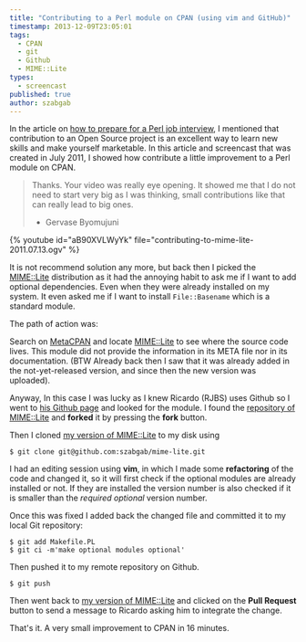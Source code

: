 ```yaml
---
title: "Contributing to a Perl module on CPAN (using vim and GitHub)"
timestamp: 2013-12-09T23:05:01
tags:
  - CPAN
  - git
  - Github
  - MIME::Lite
types:
  - screencast
published: true
author: szabgab
---
```



In the article on [how to prepare for a Perl job interview](/how-to-prepare-for-a-perl-job-interview),
I mentioned that contribution to an Open Source project is an excellent way to learn new skills and
make yourself marketable. In this article and screencast that was created in July 2011, I showed
how contribute a little improvement to a Perl module on CPAN.


<blockquote>
Thanks. Your video was really eye opening.
It showed me that I do not need to start very big as I was thinking,
small contributions like that can really lead to big ones.

 -  Gervase Byomujuni
</blockquote>

{% youtube id="aB90XVLWyYk" file="contributing-to-mime-lite-2011.07.13.ogv" %}

It is not recommend solution any more, but back then I picked the
[MIME::Lite](https://metacpan.org/pod/MIME::Lite) distribution
as it had the annoying habit to ask me if I want to add optional dependencies.
Even when they were already installed on my system.
It even asked me if I want to install `File::Basename` which is a standard module.

The path of action was:

Search on [MetaCPAN](http://metacpan.org/) and locate
[MIME::Lite](https://metacpan.org/pod/MIME::Lite)
to see where the source code lives. This module did not provide the information in
its META file nor in its documentation. (BTW Already back then I saw that it was already
added in the not-yet-released version, and since then the new version was uploaded).

Anyway, In this case I was lucky as I knew Ricardo (RJBS) uses Github so I went to
[his Github page](https://github.com/rjbs/) and looked for the module.
I found the [repository of MIME::Lite](https://github.com/rjbs/mime-lite)
and <b>forked</b> it by pressing the <b>fork</b> button.

Then I cloned [my version of MIME::Lite](https://github.com/szabgab/mime-lite)
to my disk using

```
$ git clone git@github.com:szabgab/mime-lite.git
```

I had an editing session using <b>vim</b>, in which I made some <b>refactoring</b> of the code
and changed it, so it will first check if the optional modules are already installed
or not. If they are installed the version number is also checked if it is smaller
than the <i>required optional</i> version number.

Once this was fixed I added back the changed file and committed it to my local Git repository:

```
$ git add Makefile.PL
$ git ci -m'make optional modules optional'
```

Then pushed it to my remote repository on Github.

```
$ git push
```

Then went back to [my version of MIME::Lite](https://github.com/szabgab/mime-lite)
and clicked on the <b>Pull Request</b> button to send a message to Ricardo asking him 
to integrate the change.

That's it. A very small improvement to CPAN in 16 minutes.

